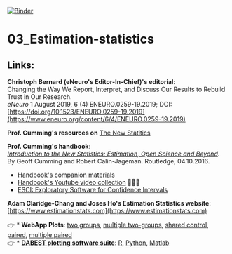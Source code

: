[![Binder](https://mybinder.org/badge_logo.svg)](https://mybinder.org/v2/gh/HOORDS/03_Estimation-statistics/HEAD?urlpath=/tree/)
# 03_Estimation-statistics

## Links:

**Christoph Bernard (eNeuro's Editor-In-Chief)'s editorial**:\
Changing the Way We Report, Interpret, and Discuss Our Results to Rebuild Trust in Our Research.\
*eNeuro* 1 August 2019, 6 (4) ENEURO.0259-19.2019; DOI: [https://doi.org/10.1523/ENEURO.0259-19.2019](https://www.eneuro.org/content/6/4/ENEURO.0259-19.2019)

 **Prof. Cumming's resources on** [The New Statitics](https://thenewstatistics.com/itns/)

 **Prof. Cumming's handbook**:\
[*Introduction to the New Statistics: Estimation, Open Science and Beyond*](https://www.routledge.com/Introduction-to-the-New-Statistics-Estimation-Open-Science-and-Beyond/Cumming-Calin-Jageman/p/book/9781138825529). By Geoff Cumming and Robert Calin-Jageman. Routledge, 04.10.2016.
* [Handbook's companion materials](https://routledgetextbooks.com/textbooks/9781138825529/student.php) 
* [Handbook's Youtube video collection](https://routledgetextbooks.com/textbooks/9781138825529/student.php) :eyes::eyes::eyes:
* [ESCI: Exploratory Software for Confidence Intervals](https://routledgetextbooks.com/textbooks/9781138825529/student.php)

**Adam Claridge-Chang and Joses Ho's Estimation Statistics website**:\
[https://www.estimationstats.com](https://www.estimationstats.com)

:point_right: * **WebApp Plots**: [two groups](https://www.estimationstats.com/#/analyze/two-independent-groups), [multiple two-groups](https://www.estimationstats.com/#/analyze/multi), [shared control](https://www.estimationstats.com/#/analyze/shared-control), [paired](https://www.estimationstats.com/#/analyze/paired), [multiple paired](https://www.estimationstats.com/#/analyze/multi-paired)\
:point_right: * [**DABEST plotting software suite**](https://www.estimationstats.com/#/get-code): [R](https://github.com/ACCLAB/dabestr), [Python](https://github.com/ACCLAB/DABEST-python), [Matlab](https://github.com/ACCLAB/DABEST-Matlab) 
